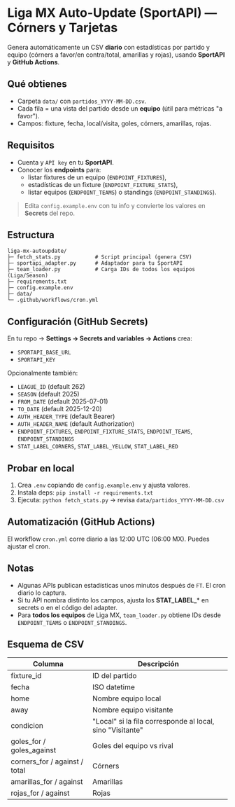 # Liga MX Auto-Update (SportAPI) — Córners y Tarjetas

Genera automáticamente un CSV **diario** con estadísticas por partido y equipo (córners a favor/en contra/total, amarillas y rojas), usando **SportAPI** y **GitHub Actions**.

## Qué obtienes
- Carpeta `data/` con `partidos_YYYY-MM-DD.csv`.
- Cada fila = una vista del partido desde un **equipo** (útil para métricas "a favor").
- Campos: fixture, fecha, local/visita, goles, córners, amarillas, rojas.

## Requisitos
- Cuenta y `API key` en tu **SportAPI**.
- Conocer los **endpoints** para:
  - listar fixtures de un equipo (`ENDPOINT_FIXTURES`),
  - estadísticas de un fixture (`ENDPOINT_FIXTURE_STATS`),
  - listar equipos (`ENDPOINT_TEAMS`) o standings (`ENDPOINT_STANDINGS`).

> Edita `config.example.env` con tu info y convierte los valores en **Secrets** del repo.

## Estructura
```
liga-mx-autoupdate/
├─ fetch_stats.py           # Script principal (genera CSV)
├─ sportapi_adapter.py      # Adaptador para tu SportAPI
├─ team_loader.py           # Carga IDs de todos los equipos (Liga/Season)
├─ requirements.txt
├─ config.example.env
├─ data/
└─ .github/workflows/cron.yml
```

## Configuración (GitHub Secrets)
En tu repo → **Settings → Secrets and variables → Actions** crea:
- `SPORTAPI_BASE_URL`
- `SPORTAPI_KEY`

Opcionalmente también:
- `LEAGUE_ID` (default 262)
- `SEASON` (default 2025)
- `FROM_DATE` (default 2025-07-01)
- `TO_DATE` (default 2025-12-20)
- `AUTH_HEADER_TYPE` (default Bearer)
- `AUTH_HEADER_NAME` (default Authorization)
- `ENDPOINT_FIXTURES`, `ENDPOINT_FIXTURE_STATS`, `ENDPOINT_TEAMS`, `ENDPOINT_STANDINGS`
- `STAT_LABEL_CORNERS`, `STAT_LABEL_YELLOW`, `STAT_LABEL_RED`

## Probar en local
1. Crea `.env` copiando de `config.example.env` y ajusta valores.
2. Instala deps: `pip install -r requirements.txt`
3. Ejecuta: `python fetch_stats.py` → revisa `data/partidos_YYYY-MM-DD.csv`

## Automatización (GitHub Actions)
El workflow `cron.yml` corre diario a las 12:00 UTC (06:00 MX). Puedes ajustar el cron.

## Notas
- Algunas APIs publican estadísticas unos minutos después de `FT`. El cron diario lo captura.
- Si tu API nombra distinto los campos, ajusta los **STAT_LABEL_*** en secrets o en el código del adapter.
- Para **todos los equipos** de Liga MX, `team_loader.py` obtiene IDs desde `ENDPOINT_TEAMS` o `ENDPOINT_STANDINGS`.

## Esquema de CSV
| Columna | Descripción |
|---|---|
| fixture_id | ID del partido |
| fecha | ISO datetime |
| home | Nombre equipo local |
| away | Nombre equipo visitante |
| condicion | "Local" si la fila corresponde al local, sino "Visitante" |
| goles_for / goles_against | Goles del equipo vs rival |
| corners_for / against / total | Córners |
| amarillas_for / against | Amarillas |
| rojas_for / against | Rojas |
